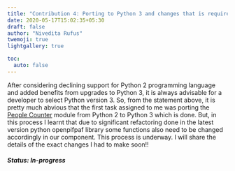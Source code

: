 ```yaml
---
title: "Contribution 4: Porting to Python 3 and changes that is required because refactoring in the existing python library"
date: 2020-05-17T15:02:35+05:30
draft: false
author: "Nivedita Rufus"
twemoji: true
lightgallery: true

toc:
  auto: false
---
```



After considering declining support for Python 2 programming language and added benefits from upgrades to Python 3, it is always advisable for a developer to select Python version 3. So, from the statement above, it is pretty much abvious that the first task assigned to me was porting the [People Counter](https://github.com/robocomp/human-detection/tree/master/components/peopleCounter) module from Python 2 to Python 3 which is done.
But, in this process I learnt that due to significant refactoring done in the latest version python openpifpaf library some functions also need to be changed accordingly in our component. This process is underway. I will share the details of the exact changes I had to make soon!!

##### Status: In-progress
